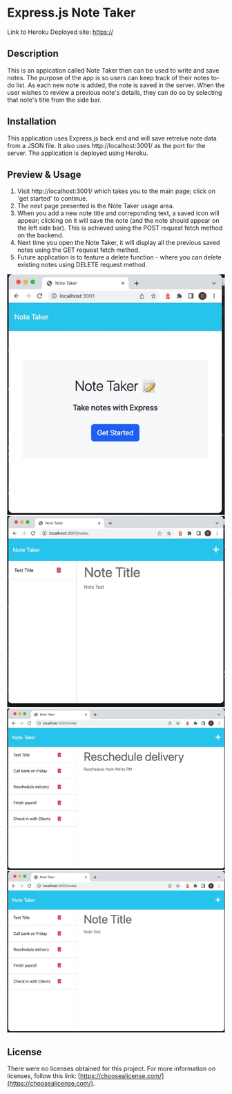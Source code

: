 # Express.js Note Taker

Link to Heroku Deployed site: [https://](https://)

## Description

This is an appication called Note Taker then can be used to write and save notes. The purpose of the app is so users can keep track of their notes to-do list. As each new note is added, the note is saved in the server. When the user wishes to review a previous note's details, they can do so by selecting that note's title from the side bar.


## Installation

This application uses Express.js back end and will save retreive note data from a JSON file. It also uses http://localhost:3001/ as the port for the server. The application is deployed using Heroku.


## Preview & Usage

1. Visit http://localhost:3001/ which takes you to the main page; click on 'get started' to continue.
2. The next page presented is the Note Taker usage area. 
3. When you add a new note title and correponding text, a saved icon will appear; clicking on it will save the note (and the note should appear on the left side bar). This is achieved using the POST request fetch method on the backend.
4. Next time you open the Note Taker, it will display all the previous saved notes using the GET request fetch method. 
5. Future application is to feature a delete function - where you can delete existing notes using DELETE request method.


![Screen shot - Note Taker Get Started](./public/assets/images/NoteTakerGetStarted.jpg)
![Screen shot - Blank Note Page](./public/assets/images/BlankNotePage.jpg)
![Screen shot - Note list retrieved](./public/assets/images/NoteListRetrieved.jpg)
![Screen shot - Ready to add new note to list plus icon](./public/assets/images/ReadyAddNewNotePlus.jpg)


## License

There were no licenses obtained for this project. For more information on licenses, follow this link:
[https://choosealicense.com/](https://choosealicense.com/).